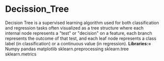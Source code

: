 # Decission_Tree
Decision Tree is a supervised learning algorithm used for both classification and regression tasks
often visualized as a tree structure where each internal node represents a "test" or "decision" on a feature, each branch represents the outcome of that test, and each leaf node represents a class label (in classification) or a continuous value (in regression).
**Libraries:=**
Numpy
pandas
matplotlib
sklearn.preprocessing
sklearn.tree
sklearn.metrics

